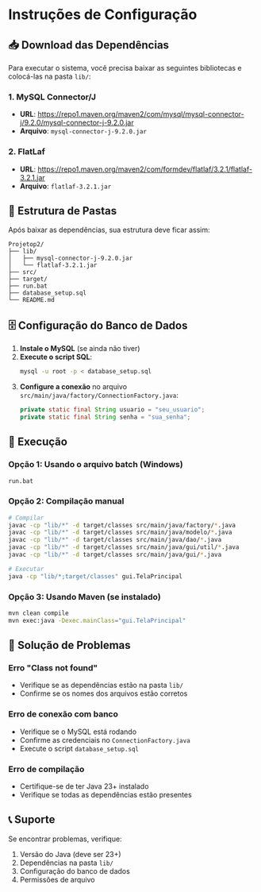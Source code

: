 # Instruções de Configuração

## 📥 Download das Dependências

Para executar o sistema, você precisa baixar as seguintes bibliotecas e colocá-las na pasta `lib/`:

### 1. MySQL Connector/J
- **URL**: https://repo1.maven.org/maven2/com/mysql/mysql-connector-j/9.2.0/mysql-connector-j-9.2.0.jar
- **Arquivo**: `mysql-connector-j-9.2.0.jar`

### 2. FlatLaf
- **URL**: https://repo1.maven.org/maven2/com/formdev/flatlaf/3.2.1/flatlaf-3.2.1.jar
- **Arquivo**: `flatlaf-3.2.1.jar`

## 📁 Estrutura de Pastas

Após baixar as dependências, sua estrutura deve ficar assim:

```
Projetop2/
├── lib/
│   ├── mysql-connector-j-9.2.0.jar
│   └── flatlaf-3.2.1.jar
├── src/
├── target/
├── run.bat
├── database_setup.sql
└── README.md
```

## 🗄️ Configuração do Banco de Dados

1. **Instale o MySQL** (se ainda não tiver)
2. **Execute o script SQL**:
   ```bash
   mysql -u root -p < database_setup.sql
   ```
3. **Configure a conexão** no arquivo `src/main/java/factory/ConnectionFactory.java`:
   ```java
   private static final String usuario = "seu_usuario";
   private static final String senha = "sua_senha";
   ```

## 🚀 Execução

### Opção 1: Usando o arquivo batch (Windows)
```bash
run.bat
```

### Opção 2: Compilação manual
```bash
# Compilar
javac -cp "lib/*" -d target/classes src/main/java/factory/*.java
javac -cp "lib/*" -d target/classes src/main/java/modelo/*.java
javac -cp "lib/*" -d target/classes src/main/java/dao/*.java
javac -cp "lib/*" -d target/classes src/main/java/gui/util/*.java
javac -cp "lib/*" -d target/classes src/main/java/gui/*.java

# Executar
java -cp "lib/*;target/classes" gui.TelaPrincipal
```

### Opção 3: Usando Maven (se instalado)
```bash
mvn clean compile
mvn exec:java -Dexec.mainClass="gui.TelaPrincipal"
```

## 🔧 Solução de Problemas

### Erro "Class not found"
- Verifique se as dependências estão na pasta `lib/`
- Confirme se os nomes dos arquivos estão corretos

### Erro de conexão com banco
- Verifique se o MySQL está rodando
- Confirme as credenciais no `ConnectionFactory.java`
- Execute o script `database_setup.sql`

### Erro de compilação
- Certifique-se de ter Java 23+ instalado
- Verifique se todas as dependências estão presentes

## 📞 Suporte

Se encontrar problemas, verifique:
1. Versão do Java (deve ser 23+)
2. Dependências na pasta `lib/`
3. Configuração do banco de dados
4. Permissões de arquivo 